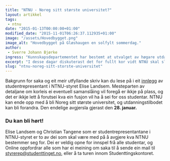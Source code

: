 ```yaml
---
title: "NTNU - Noreg sitt største universitet?"
layout: artikkel
tags: 
 - ntnu
date: "2015-01-13T00:00:00+01:00"
modified_date: "2015-11-01T06:26:37.112935+01:00"
image: "/assets/Hovedbygget.png"
image_alt: "Hovedbygget på Gløshaugen en solfylt sommerdag."
author:
 - Sverre Johann Bjørke
ingress: "Kunnskapsdepartementet har bestemt at utvalget av høgare utdanningar skal strømlinjeformast for å bli meir oversikteleg. Det diskuterast no ei samanslåing mellom NTNU og høgskulane i Sør-Trøndelag, Gjøvik, Ålesund og Narvik."
excerpt: "I desse dagar diskuterast det for fullt kor vidt NTNU skal slå seg saman med fleire høgskular."
slug: "ntnu-noreg-sitt-storste-universitet"
---
```

Bakgrunn for saka og eit meir utfyllande skriv kan du lese på i eit [innlegg](http://www.studenttinget.no/saks0/) av studentrepresentant i NTNU-styret Elise Landsem. Mesteparten av detaljane om korleis ei eventuell samanslåing vil foregå er ikkje på plass, og det er ikkje lett å forutsei kva ein fusjon vil ha å sei for oss studentar. NTNU kan ende opp med å bli Noreg sitt største universitet, og utdanningstilbodet kan bli forandra. Den endelige avgjersla gjerast den **28. januar.**

### Du kan bli hørt!
Elise Landsem og Christian Tangene som er studentrepresentantane i NTNU-styret er to av dei som skal være med på å avgjere kva NTNU bestemmer seg for. Dei er veldig opne for innspel frå alle studentar, og Online oppfordrar alle som har ei meining om saka til å sende ein mail til [styrerep@studenttinget.no](mailto:styrerep@studenttinget.no), eller å ta turen innom Studenttingskontoret.